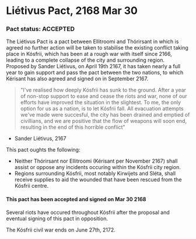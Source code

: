 # Liétivus Pact, 2168 Mar 30
### Pact status: ACCEPTED
The Liétivus Pact is a pact between Ellitroomi and Thórirsant in which is agreed no further action will be taken to stabilise the existing conflict taking place in Kósfrii, which has been at a rough war with itself since 2166, leading to a complete collapse of the city and surrounding region. \
Proposed by Sander Liétivus, on April 19th 2167, it has taken nearly a full year to gain support and pass the pact between the two nations, to which Kérisant has also agreed and signed on in September 2167. 

> "I've realised how deeply Kósfrii has sunk to the ground. After a year of non-stop support to ease and cease the riots and war, none of our efforts have improved the situation in the slightest. To me, the only option for us as a nation, is to let Kósfrii fall. All evacuation attempts we've made were succesful, the city has been drained and emptied of civillians, and we are positive that the flow of weapons will soon end, resulting in the end of this horrible conflict"
- Sander Liétivus, 2167

This pact oughts the following:
- Neither Thórirsant nor Ellitroomi (Kérisant per November 2167) shall assist or oppose any incidents occuring within the Kósfrii city region. 
- Regions surrounding Kósfrii, most notably Kirwijets and Sléta, shall receive supplies to aid the wounded that have been rescued from the Kósfrii centre.

#### This pact has been accepted and signed on Mar 30 2168
Several riots have occured throughout Kósfrii after the proposal and eventual signing of this pact in opposition.

The Kósfrii civil war ends on June 27th, 2172.

